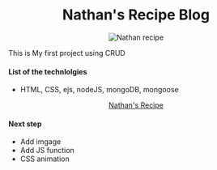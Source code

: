 <h1 align="center">Nathan's Recipe Blog</h1>

<p align="center"><img src="https://i.imgur.com/2zrP3Za.png" alt="Nathan recipe"></p>

This is My first project using CRUD

#### List of the technlolgies

- HTML, CSS, ejs, nodeJS, mongoDB, mongoose

<a href="https://nathan-recipe.herokuapp.com/"><p align="center">Nathan's Recipe</p></a>

#### Next step

- Add imgage
- Add JS function
- CSS animation
